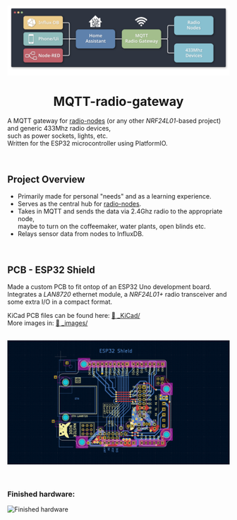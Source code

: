 

![flow_diagram](./_images/flow_diagram.png)

<div align="center">
    <h1>
        MQTT-radio-gateway      
    </h1>   
</div>

A MQTT gateway for [radio-nodes](https://github.com/Peppson/radio-nodes) (or any other *NRF24L01*-based project) and generic 433Mhz radio devices,  
such as power sockets, lights, etc.  
Written for the ESP32 microcontroller using PlatformIO.

&nbsp; 
## Project Overview
- Primarily made for personal "needs" and as a learning experience.   
- Serves as the central hub for [radio-nodes](https://github.com/Peppson/radio-nodes).
- Takes in MQTT and sends the data via 2.4Ghz radio to the appropriate node,  
maybe to turn on the coffeemaker, water plants, open blinds etc.
- Relays sensor data from nodes to InfluxDB.

&nbsp; 
## PCB - ESP32 Shield
Made a custom PCB to fit ontop of an ESP32 Uno development board.   
Integrates a *LAN8720* ethernet module, a *NRF24L01+* radio transceiver and some extra I/O in a compact format.    

KiCad PCB files can be found here: 
[📂 _KiCad/](./_KiCad)  
More images in: 
[📂 _images/](./_images/)   

&nbsp;
![Kicad PCB img](./_images/kicad_PCB_schematic.png)   

&nbsp;
### Finished hardware:

![Finished hardware](./_images/finished_hardware.jpg)
